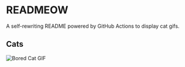 # READMEOW

A self-rewriting README powered by GitHub Actions to display cat gifs.

## Cats

![Bored Cat GIF](https://media2.giphy.com/media/v1.Y2lkPTlhY2QwMmRhdGFuOWZ0OXFhbXExczFkdDBuaWJnaGc2cjRkd3Fqbjc0MmYyZjVuaiZlcD12MV9naWZzX3NlYXJjaCZjdD1n/mlvseq9yvZhba/200.gif)
